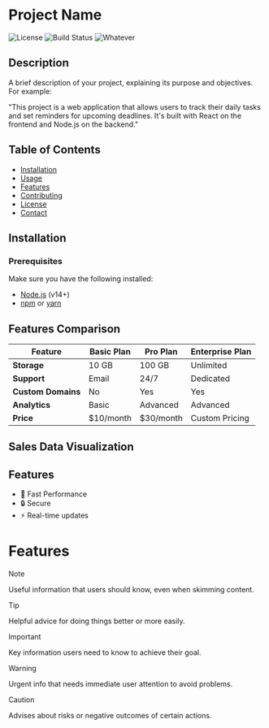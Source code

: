 # Project Name

![License](https://img.shields.io/github/license/username/repository)
![Build Status](https://img.shields.io/github/actions/workflow/status/username/repository/ci.yml)
![Whatever](https://img.shields.io/github/license/username/repository)

## Description

A brief description of your project, explaining its purpose and objectives. For example:

"This project is a web application that allows users to track their daily tasks and set reminders for upcoming deadlines. It's built with React on the frontend and Node.js on the backend."

## Table of Contents

- [Installation](#installation)
- [Usage](#usage)
- [Features](#features)
- [Contributing](#contributing)
- [License](#license)
- [Contact](#contact)

## Installation

### Prerequisites

Make sure you have the following installed:

- [Node.js](https://nodejs.org/) (v14+)
- [npm](https://www.npmjs.com/) or [yarn](https://yarnpkg.com/)

## Features Comparison

| Feature           | Basic Plan | Pro Plan | Enterprise Plan |
|-------------------|------------|----------|-----------------|
| **Storage**       | 10 GB      | 100 GB   | Unlimited       |
| **Support**       | Email      | 24/7     | Dedicated       |
| **Custom Domains**| No         | Yes      | Yes             |
| **Analytics**     | Basic      | Advanced | Advanced        |
| **Price**         | $10/month  | $30/month| Custom Pricing  |

## Sales Data Visualization

## Features

- :rocket: Fast Performance
- :lock: Secure
- :zap: Real-time updates

# Features

> [!NOTE]
> Useful information that users should know, even when skimming content.

> [!TIP]
> Helpful advice for doing things better or more easily.

> [!IMPORTANT]
> Key information users need to know to achieve their goal.

> [!WARNING]
> Urgent info that needs immediate user attention to avoid problems.

> [!CAUTION]
> Advises about risks or negative outcomes of certain actions.



